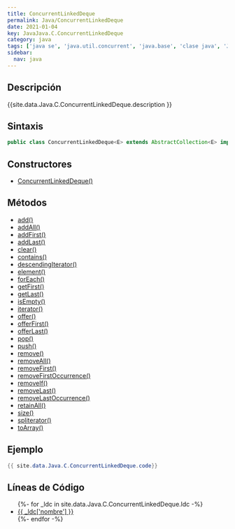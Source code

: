 ```yaml
---
title: ConcurrentLinkedDeque
permalink: Java/ConcurrentLinkedDeque
date: 2021-01-04
key: JavaJava.C.ConcurrentLinkedDeque
category: java
tags: ['java se', 'java.util.concurrent', 'java.base', 'clase java', 'Java 1.7']
sidebar: 
  nav: java
---
```


## Descripción
{{site.data.Java.C.ConcurrentLinkedDeque.description }}

## Sintaxis
~~~java
public class ConcurrentLinkedDeque<E> extends AbstractCollection<E> implements Deque<E>, Serializable
~~~

## Constructores
* [ConcurrentLinkedDeque()](/Java/ConcurrentLinkedDeque/ConcurrentLinkedDeque/)

## Métodos
* [add()](/Java/ConcurrentLinkedDeque/add)
* [addAll()](/Java/ConcurrentLinkedDeque/addAll)
* [addFirst()](/Java/ConcurrentLinkedDeque/addFirst)
* [addLast()](/Java/ConcurrentLinkedDeque/addLast)
* [clear()](/Java/ConcurrentLinkedDeque/clear)
* [contains()](/Java/ConcurrentLinkedDeque/contains)
* [descendingIterator()](/Java/ConcurrentLinkedDeque/descendingIterator)
* [element()](/Java/ConcurrentLinkedDeque/element)
* [forEach()](/Java/ConcurrentLinkedDeque/forEach)
* [getFirst()](/Java/ConcurrentLinkedDeque/getFirst)
* [getLast()](/Java/ConcurrentLinkedDeque/getLast)
* [isEmpty()](/Java/ConcurrentLinkedDeque/isEmpty)
* [iterator()](/Java/ConcurrentLinkedDeque/iterator)
* [offer()](/Java/ConcurrentLinkedDeque/offer)
* [offerFirst()](/Java/ConcurrentLinkedDeque/offerFirst)
* [offerLast()](/Java/ConcurrentLinkedDeque/offerLast)
* [pop()](/Java/ConcurrentLinkedDeque/pop)
* [push()](/Java/ConcurrentLinkedDeque/push)
* [remove()](/Java/ConcurrentLinkedDeque/remove)
* [removeAll()](/Java/ConcurrentLinkedDeque/removeAll)
* [removeFirst()](/Java/ConcurrentLinkedDeque/removeFirst)
* [removeFirstOccurrence()](/Java/ConcurrentLinkedDeque/removeFirstOccurrence)
* [removeIf()](/Java/ConcurrentLinkedDeque/removeIf)
* [removeLast()](/Java/ConcurrentLinkedDeque/removeLast)
* [removeLastOccurrence()](/Java/ConcurrentLinkedDeque/removeLastOccurrence)
* [retainAll()](/Java/ConcurrentLinkedDeque/retainAll)
* [size()](/Java/ConcurrentLinkedDeque/size)
* [spliterator()](/Java/ConcurrentLinkedDeque/spliterator)
* [toArray()](/Java/ConcurrentLinkedDeque/toArray)

## Ejemplo
~~~java
{{ site.data.Java.C.ConcurrentLinkedDeque.code}}
~~~

## Líneas de Código
<ul>
{%- for _ldc in site.data.Java.C.ConcurrentLinkedDeque.ldc -%}
   <li>
       <a href="{{_ldc['url'] }}">{{ _ldc['nombre'] }}</a>
   </li>
{%- endfor -%}
</ul>
